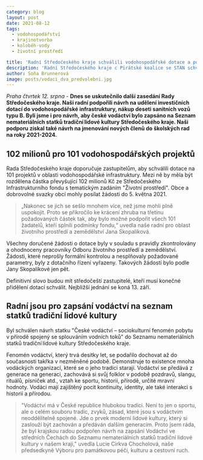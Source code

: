 ```yaml
---
category: blog
layout: post
date: 2021-08-12
tags: 
  - vodohospodářství
  - krajinotvorba
  - koloběh-vody
  - životní prostředí

title: 'Radní Středočeského kraje schválili vodohospodářské dotace a podpořily vodáctví - 102 milionů pro 101 vodohospodářských projektů'
description: 'Radní Středočeského kraje c Pirátské koalice se STAN schválili vodohospodářské dotace a podpořily vodáctví - 102 milionů pro 101 vodohospodářských projektů'
author: Soňa Brunnerová
image: posts/vodaci_dva_predvolebni.jpg
---
```


*Praha čtvrtek 12. srpna* - **Dnes se uskutečnilo další zasedání Rady Středočeského kraje. Naši radní podpořili návrh na udělení investičních dotací do vodohospodářské infrastruktury, nákup deseti sanitních vozů typu B. Byli jsme i pro návrh, aby české vodáctví bylo zapsáno na Seznam nemateriálních statků tradiční lidové kultury Středočeského kraje. Naši podporu získal také návrh na jmenování nových členů do školských rad na roky 2021-2024.**

## 102 milionů pro 101 vodohospodářských projektů
Rada Středočeského kraje doporučuje zastupitelům, aby schválili dotace na 101 projektů v oblasti vodohospodářské infrastruktury. Mezi ně by měla být rozdělena částka převyšující 102 milionů Kč ze Středočeského Infrastrukturního fondu s tematickým zadáním "Životní prostředí". Obce a dobrovolné svazky obcí mohly posílat žádosti do 5. května 2021. 
	
> „Nakonec se jich se sešlo mnohem více, než jsme mohli plně uspokojit.  Proto se přikročilo ke krácení zhruba na třetinu požadovaných částek tak, aby bylo možné podpořit všech 101 žadatelů, kteří splnili podmínky fondu,“ uvedla naše radní pro oblast životního prostředí a zemědělství Jana Skopalíková. 

Všechny doručené žádosti o dotace byly v souladu s pravidly zkontrolovány a ohodnoceny pracovníky Odboru životního prostředí a zemědělství. Žádosti, které neprošly formální kontrolou a nesplňovaly požadované parametry, byly z dotačního řízení vyřazeny. Takových žádostí bylo podle Jany Skopalíkové jen pět.

Definitivní slovo budou mít středočeští zastupitelé, kteří musí konečné přidělení dotací schválit. Nejbližší jednání se koná 13. září. 



## Radní jsou pro zapsání vodáctví na seznam statků tradiční lidové kultury 
Byl schválen návrh statku "České vodáctví – sociokulturní fenomén pobytu v přírodě spojený se splouváním vodních toků" do Seznamu nemateriálních statků tradiční lidové kultury Středočeského kraje.

Fenomén vodáctví, který trvá desítky let, se podařilo dochovat až do současnosti takřka v nezměněné podobě. Demonstruje to existence mnoha vodáckých organizací, které se o jeho tradici starají. Vodáctví se předává z generace na generaci, zachovává si svůj folklor v podobě pozdravů, slangu, rituálů, písniček atd., vztah ke sportu, historii, přírodě, určité mravní hodnoty. Vodáci mají zajištěný pocit kontinuity, identity, ale také interakci s historií a přírodou.


> "Vodáctví má v České republice hlubokou tradici. Není to jen o sportu, ale o celém souboru tradic, zvyků, zásad, které jsou s vodáctvím neoddělitelně spojené. Jde o prvek moderní lidové kultury, který si zaslouží být zachován a předáván dalším generacím. Proto jsem ráda, že byl krajskou radou podpořen návrh na zapsání Vodáctví ve středních Čechách do Seznamu nemateriálních statků tradiční lidové kultury v našem kraji," uvedla Lucie Cirkva Chocholová, naše předsedkyně Výboru pro památkovou péči, kulturu a cestovní ruch.
> 
